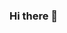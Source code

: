 ### Hi there 👋

<!--
**marcos-brahe/marcos-brahe** is a ✨ _special_ ✨ repository because its `README.md` (this file) appears on your GitHub profile.

Here are some ideas to get you started:

- 🌱 I’m currently learning Data Science and Machine Learning
- 🤔 I’m looking for help with anything about IT and coding
- :alien: code_fan :fire:
-->
